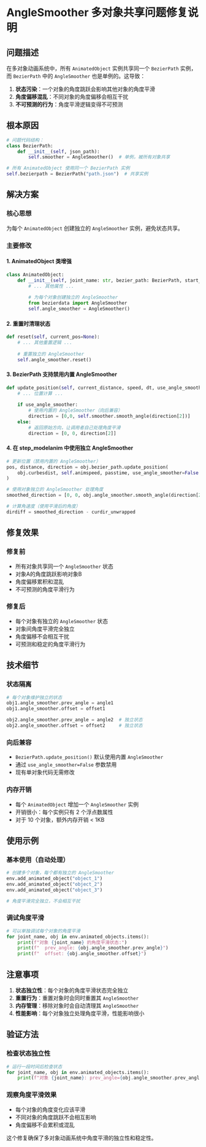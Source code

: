 # AngleSmoother 多对象共享问题修复说明

## 问题描述

在多对象动画系统中，所有 `AnimatedObject` 实例共享同一个 `BezierPath` 实例，而 `BezierPath` 中的 `AngleSmoother` 也是单例的。这导致：

1. **状态污染**：一个对象的角度跳跃会影响其他对象的角度平滑
2. **角度偏移混乱**：不同对象的角度偏移会相互干扰
3. **不可预测的行为**：角度平滑逻辑变得不可预测

## 根本原因

```python
# 问题代码结构：
class BezierPath:
    def __init__(self, json_path):
        self.smoother = AngleSmoother()  # 单例，被所有对象共享

# 所有 AnimatedObject 使用同一个 BezierPath 实例
self.bezierpath = BezierPath("path.json")  # 共享实例
```

## 解决方案

### 核心思想
为每个 `AnimatedObject` 创建独立的 `AngleSmoother` 实例，避免状态共享。

### 主要修改

#### 1. AnimatedObject 类增强
```python
class AnimatedObject:
    def __init__(self, joint_name: str, bezier_path: BezierPath, start_from_current_position: bool = True):
        # ... 其他属性 ...
        
        # 为每个对象创建独立的 AngleSmoother
        from bezierdata import AngleSmoother
        self.angle_smoother = AngleSmoother()
```

#### 2. 重置时清理状态
```python
def reset(self, current_pos=None):
    # ... 其他重置逻辑 ...
    
    # 重置独立的 AngleSmoother
    self.angle_smoother.reset()
```

#### 3. BezierPath 支持禁用内置 AngleSmoother
```python
def update_position(self, current_distance, speed, dt, use_angle_smoother=True):
    # ... 位置计算 ...
    
    if use_angle_smoother:
        # 使用内置的 AngleSmoother（向后兼容）
        direction = [0,0, self.smoother.smooth_angle(direction[2])]
    else:
        # 返回原始方向，让调用者自己处理角度平滑
        direction = [0, 0, direction[2]]
```

#### 4. 在 step_modelanim 中使用独立 AngleSmoother
```python
# 更新位置（禁用内置的 AngleSmoother）
pos, distance, direction = obj.bezier_path.update_position(
    obj.curbesdist, self.animspeed, passtime, use_angle_smoother=False
)

# 使用对象独立的 AngleSmoother 处理角度
smoothed_direction = [0, 0, obj.angle_smoother.smooth_angle(direction[2])]

# 计算角速度（使用平滑后的角度）
dirdiff = smoothed_direction - curdir_unwrapped
```

## 修复效果

### 修复前
- 所有对象共享同一个 `AngleSmoother` 状态
- 对象A的角度跳跃影响对象B
- 角度偏移累积和混乱
- 不可预测的角度平滑行为

### 修复后
- 每个对象有独立的 `AngleSmoother` 状态
- 对象间角度平滑完全独立
- 角度偏移不会相互干扰
- 可预测和稳定的角度平滑行为

## 技术细节

### 状态隔离
```python
# 每个对象维护独立的状态
obj1.angle_smoother.prev_angle = angle1
obj1.angle_smoother.offset = offset1

obj2.angle_smoother.prev_angle = angle2  # 独立状态
obj2.angle_smoother.offset = offset2     # 独立状态
```

### 向后兼容
- `BezierPath.update_position()` 默认使用内置 `AngleSmoother`
- 通过 `use_angle_smoother=False` 参数禁用
- 现有单对象代码无需修改

### 内存开销
- 每个 `AnimatedObject` 增加一个 `AngleSmoother` 实例
- 开销很小：每个实例只有 2 个浮点数属性
- 对于 10 个对象，额外内存开销 < 1KB

## 使用示例

### 基本使用（自动处理）
```python
# 创建多个对象，每个都有独立的 AngleSmoother
env.add_animated_object("object_1")
env.add_animated_object("object_2")
env.add_animated_object("object_3")

# 角度平滑完全独立，不会相互干扰
```

### 调试角度平滑
```python
# 可以单独调试每个对象的角度平滑
for joint_name, obj in env.animated_objects.items():
    print(f"对象 {joint_name} 的角度平滑状态:")
    print(f"  prev_angle: {obj.angle_smoother.prev_angle}")
    print(f"  offset: {obj.angle_smoother.offset}")
```

## 注意事项

1. **状态独立性**：每个对象的角度平滑状态完全独立
2. **重置行为**：重置对象时会同时重置其 `AngleSmoother`
3. **内存管理**：移除对象时会自动清理其 `AngleSmoother`
4. **性能影响**：每个对象独立处理角度平滑，性能影响很小

## 验证方法

### 检查状态独立性
```python
# 运行一段时间后检查状态
for joint_name, obj in env.animated_objects.items():
    print(f"对象 {joint_name}: prev_angle={obj.angle_smoother.prev_angle}, offset={obj.angle_smoother.offset}")
```

### 观察角度平滑效果
- 每个对象的角度变化应该平滑
- 不同对象的角度跳跃不会相互影响
- 角度偏移不会累积或混乱

这个修复确保了多对象动画系统中角度平滑的独立性和稳定性。
